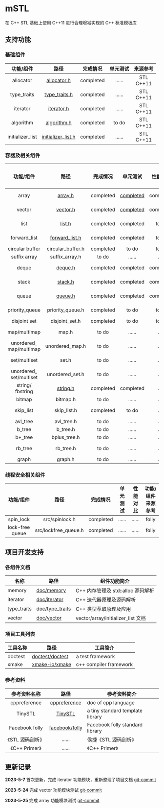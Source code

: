 
# mSTL

在 C++ STL 基础上使用 C++11 进行合理增减实现的 C++ 标准模板库

## 支持功能

### 基础组件

|    功能/组件    |                   路径                   | 完成情况 | 单元测试 |    来源参考    |
| :--------------: | :---------------------------------------: | :-------: | :------: | :-------------: |
|    allocator    |        [allocator.h](src/allocator.h)        | completed |  ......  | STL<br />C++11 |
|   type_traits   |      [type_traits.h](src/type_traits.h)      | completed |  ......  | STL<br />C++11 |
|     iterator     |         [iterator.h](src/iterator.h)         | completed |  ......  | STL<br />C++11 |
|    algorithm    |        [algorithm.h](src/algorithm.h)        | completed |  to do  | STL<br />C++11 |
| initializer_list | [initializer_list.h](src/initializer_list.h) | completed |  ......  | STL<br /> C++11 |

### 容器及相关组件

|          功能/组件          |               路径               | 完成情况 |            单元测试            | 性能对比 | 组件来源参考<br />开发版本 |
| :--------------------------: | :-------------------------------: | :-------: | :----------------------------: | :-------: | :------------------------: |
|            array            |        [array.h](src/array.h)        | completed | [completed](test/test_array.cpp) | completed |       STL<br />C++11       |
|            vector            |       [vector.h](src/vector.h)       | completed | [completed](test/test_vector.cpp) | completed |       STL<br />C++11       |
|             list             |         [list.h](src/list.h)         | completed |           completed           |   to do   |       STL<br />C++11       |
|         forward_list         | [forward_list.h](src/forward_list.h) | completed |           completed           |   to do   |       STL<br />C++11       |
|       circular buffer       |         circular_buffer.h         | completed |             to do             |   to do   |           ......           |
|         suffix array         |          suffix_array.h          |   to do   |             ......             |  ......  |           ......           |
|            deque            |        [deque.h](src/deque.h)        | completed |           completed           | completed |       STL<br />C++11       |
|            stack            |        [stack.h](src/stack.h)        | completed |           completed           | completed |       STL<br />C++11       |
|            queue            |        [queue.h](src/queue.h)        | completed |           completed           | completed |       STL<br />C++11       |
|        priority_queue        |         priority_queue.h         | completed |             to do             |   to do   |       STL<br />C++11       |
|         disjoint set         |          disjoint_set.h          | completed |             to do             |   to do   |           ......           |
|         map/multimap         |               map.h               |   to do   |             ......             |  ......  |       STL<br />C++11       |
| unordered_<br />map/multimap |          unordered_map.h          |   to do   |             ......             |  ......  |       STL<br />C++11       |
|         set/multiset         |               set.h               |   to do   |             ......             |  ......  |       STL<br />C++11       |
| unordered_<br />set/multiset |          unordered_set.h          |   to do   |             ......             |  ......  |       STL<br />C++11       |
|    string/<br />fbstring    |       [string.h](src/string.h)       | completed |           completed           |  ......  |    STL/folly<br />C++11    |
|            bitmap            |             bitmap.h             |   to do   |             ......             |  ......  |           ......           |
|          skip_list          |            skip_list.h            | completed |             to do             |  ......  |      redis<br />C++11      |
|           avl_tree           |            avl_tree.h            |   to do   |             ......             |  ......  |           ......           |
|            b_tree            |             b_tree.h             |   to do   |             ......             |  ......  |           ......           |
|           b+_tree           |           bplus_tree.h           |   to do   |             ......             |  ......  |           ......           |
|           rb_tree           |             rb_tree.h             |   to do   |             ......             |  ......  |       STL<br />C++11       |
|            graph            |              graph.h              |   to do   |             ......             |  ......  |           ......           |

### 线程安全相关组件

|    功能/组件    |         路径         | 完成情况 | 单元测试 | 性能对比 | 功能/组件来源参考 |
| :-------------: | :------------------: | :-------: | :------: | :------: | :---------------: |
|    spin_lock    |    src/spinlock.h    | completed |  ......  |  ......  |       folly       |
| lock-free queue | src/lockfree_queue.h | completed |  ......  |  ......  |       folly       |

## 项目开发支持

### 各组件文档

| 名称        | 路径                                           | 组件功能简介                       |
| ----------- | ---------------------------------------------- | ---------------------------------- |
| memory      | [doc/memory](doc/memory/memory.md)                | C++ 内存管理及 std::alloc 源码解析 |
| iterator    | [doc/iterator](doc/iterator/iterator.md)          | C++ 迭代器原理及源码解析           |
| type_traits | [doc/type_traits](doc/type_traits/type_traits.md) | C++ 类型萃取原理及应用             |
| vector      | [doc/vector](doc/vector/vector.md)                | vector/array/initializer_list 文档 |

### 项目工具列表

| 工具名称 | 路径                                               | 工具简介                |
| -------- | -------------------------------------------------- | ----------------------- |
| doctest  | [doctest/doctest](https://github.com/doctest/doctest) | a test framework      |
| xmake    | [xmake-io/xmake](https://github.com/xmake-io/xmake)   | c++ compiler framework |

### 参考资料

|   参考资料名称   |                                路径                                | 参考资料简介                     |
| :--------------: | :----------------------------------------------------------------: | -------------------------------- |
|   cppreference   |            [cppreference](https://en.cppreference.com/w/)            | doc of cpp language              |
|     TinySTL     | [TinySTL](https://github.com/zouxiaohang/TinySTL/tree/master/TinySTL) | a tiny standard template library |
|  Facebook folly  |          [facebook/folly](https://github.com/facebook/folly)          | Facebook folly standard library  |
| 《STL 源码剖析》 |                               ......                               | 侯捷《STL 源码剖析》             |
|  《C++ Primer》  |                               ......                               | 《C++ Primer》                   |

## 更新记录

**2023-5-7** 首次更新，完成 iterator 功能模块，重新整理了项目文档   [git-commit](https://github.com/lovelydayss/mSTL/commit/5e332f85ee5d1d945539f4b8573431a74a81e10e)

**2023-5-24** 完成 vector 功能模块测试   [git-commit](https://github.com/lovelydayss/mSTL/commit/52ea757ae88647d35bb71455a3c6ca7e86b0cf99)

**2023-5-25** 完成 array 功能模块测试   [git-commit](https://github.com/lovelydayss/mSTL/commit/447db84fde564bf13660a8ea49612b8cb1a84728)
